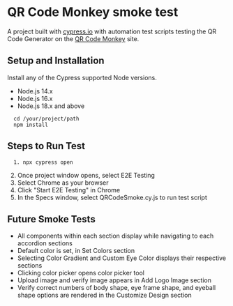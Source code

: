 # QR Code Monkey smoke test

A project built with [cypress.io](https://docs.cypress.io/) with automation test scripts testing the QR Code Generator on the [QR Code Monkey](https://www.qrcode-monkey.com/) site.

## Setup and Installation

Install any of the Cypress supported Node versions.

- Node.js 14.x
- Node.js 16.x
- Node.js 18.x and above

```
  cd /your/project/path
  npm install
```
## Steps to Run Test

```
  1. npx cypress open
```
2. Once project window opens, select E2E Testing
3. Select Chrome as your browser
4. Click "Start E2E Testing" in Chrome
5. In the Specs window, select QRCodeSmoke.cy.js to run test script

## Future Smoke Tests

- All components within each section display while navigating to each accordion sections
- Default color is set, in Set Colors section
- Selecting Color Gradient and Custom Eye Color displays their respective sections
- Clicking color picker opens color picker tool
- Upload image and verify image appears in Add Logo Image section
- Verify correct numbers of body shape, eye frame shape, and eyeball shape options are rendered in the Customize Design section
